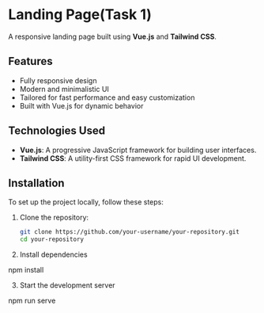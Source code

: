 # Landing Page(Task 1)

A responsive landing page built using **Vue.js** and **Tailwind CSS**.

## Features

- Fully responsive design
- Modern and minimalistic UI
- Tailored for fast performance and easy customization
- Built with Vue.js for dynamic behavior

## Technologies Used

- **Vue.js**: A progressive JavaScript framework for building user interfaces.
- **Tailwind CSS**: A utility-first CSS framework for rapid UI development.

## Installation

To set up the project locally, follow these steps:

1. Clone the repository:
   ```bash
   git clone https://github.com/your-username/your-repository.git
   cd your-repository

2. Install dependencies

  npm install

3. Start the development server

npm run serve
